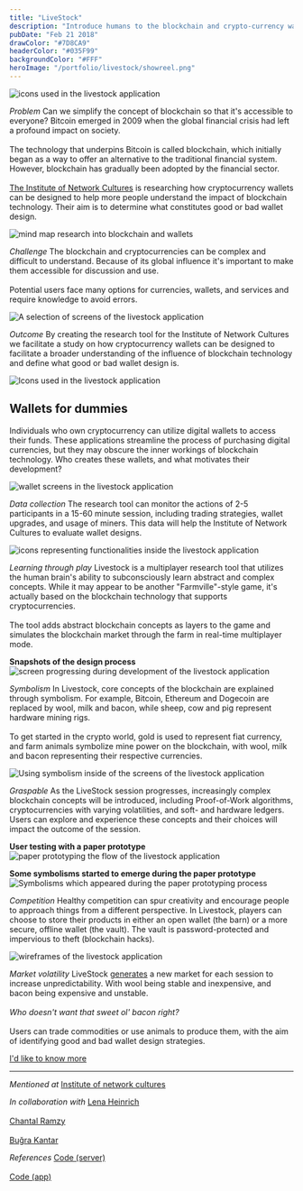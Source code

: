 ```yaml
---
title: "LiveStock"
description: "Introduce humans to the blockchain and crypto-currency wallets"
pubDate: "Feb 21 2018"
drawColor: "#7D8CA9"
headerColor: "#035F99"
backgroundColor: "#FFF"
heroImage: "/portfolio/livestock/showreel.png"
---
```


![icons used in the livestock application](/portfolio/livestock/icons.png)

_Problem_
<span>
    Can we simplify the concept of blockchain so that it's accessible to everyone? Bitcoin emerged in 2009 when the global financial crisis had left a profound impact on society.<br/><br/>
    The technology that underpins Bitcoin is called blockchain, which initially began as a way to offer an alternative to the traditional financial system. However, blockchain has gradually been adopted by the financial sector.
    <br/><br/>
    <a href="https://networkcultures.org" target="_blank">The Institute of Network Cultures</a> is researching how cryptocurrency wallets can be designed to help more people understand the impact of blockchain technology. Their aim is to determine what constitutes good or bad wallet design.
</span>

![mind map research into blockchain and wallets](/portfolio/livestock/mindmap.png)

_Challenge_
The blockchain and cryptocurrencies can be complex and difficult to understand. Because of its global influence it's important to make them accessible for discussion and use.<br/> <br/>
Potential users face many options for currencies, wallets, and services and require knowledge to avoid errors.

![A selection of screens of the livestock application](/portfolio/livestock/screens.png)

_Outcome_
By creating the research tool for the Institute of Network Cultures we facilitate a study on how cryptocurrency wallets can be designed to facilitate a broader understanding of the influence of blockchain technology and define what good or bad wallet design is.

![Icons used in the livestock application](/portfolio/livestock/outcome.png)

## Wallets for dummies

Individuals who own cryptocurrency can utilize digital wallets to access their funds. These applications streamline the process of purchasing digital currencies, but they may obscure the inner workings of blockchain technology. Who creates these wallets, and what motivates their development?

![wallet screens in the livestock application](/portfolio/livestock/wallets.png)

_Data collection_
The research tool can monitor the actions of 2-5 participants in a 15-60 minute session, including trading strategies, wallet upgrades, and usage of miners. This data will help the Institute of Network Cultures to evaluate wallet designs.

![icons representing functionalities inside the livestock application](/portfolio/livestock/outcome_2.png)

_Learning through play_
Livestock is a multiplayer research tool that utilizes the human brain's ability to subconsciously learn abstract and complex concepts. While it may appear to be another "Farmville"-style game, it's actually based on the blockchain technology that supports cryptocurrencies. <br/><br/>
The tool adds abstract blockchain concepts as layers to the game and simulates the blockchain market through the farm in real-time multiplayer mode.

**Snapshots of the design process**
![screen progressing during development of the livestock application](/portfolio/livestock/progress.png)

_Symbolism_
In Livestock, core concepts of the blockchain are explained through symbolism. For example, Bitcoin, Ethereum and Dogecoin are replaced by wool, milk and bacon, while sheep, cow and pig represent hardware mining rigs. <br/><br/>
To get started in the crypto world, gold is used to represent fiat currency, and farm animals symbolize mine power on the blockchain, with wool, milk and bacon representing their respective currencies.

![Using symbolism inside of the screens of the livestock application](/portfolio/livestock/symbolism.png)


_Graspable_
As the LiveStock session progresses, increasingly complex blockchain concepts will be introduced, including Proof-of-Work algorithms, cryptocurrencies with varying volatilities, and soft- and hardware ledgers. Users can explore and experience these concepts and their choices will impact the outcome of the session.

**User testing with a paper prototype**
![paper prototyping the flow of the livestock application](/portfolio/livestock/paper_prototype.png)

**Some symbolisms started to emerge during the paper prototype**
![Symbolisms which appeared during the paper prototyping process](/portfolio/livestock/symbolism_test.png)

_Competition_
Healthy competition can spur creativity and encourage people to approach things from a different perspective. In Livestock, players can choose to store their products in either an open wallet (the barn) or a more secure, offline wallet (the vault). The vault is password-protected and impervious to theft (blockchain hacks).

![wireframes of the livestock application](/portfolio/livestock/wireframes.png)

_Market volatility_
<span>
    LiveStock <a href="https://github.com/xiduzo/blockchaingame/blob/debdb89793332c27b2ae9a508c9bd14d905c0d9e/src/app/routes/room/room.controller.js#L287" target="_blank">generates</a> a new market for each session to increase unpredictability. With wool being stable and inexpensive, and bacon being expensive and unstable.
    <br/><br/>
    <em>Who doesn't want that sweet ol' bacon right?</em>
    <br/><br/>
    Users can trade commodities or use animals to produce them, with the aim of identifying good and bad wallet design strategies.
</span>

<a href="mailto:mail@sanderboer.nl?subject=Let's chat!&body=Hi, I'd like to talk about LiveStock," aria-label="Send me an email to I can tell you more" target="_blank">I'd like to know more</a>

<hr />

_Mentioned at_
<span>
    <a href="https://networkcultures.org/moneylab/2018/06/04/students-design-blockchain-wallet-game" target="_blank">Institute of network cultures</a>
</span>

_In collaboration with_
<span>
    <a href="https://lenaheinrich.de" target="_blank">Lena Heinrich</a><br/><br/>
    <a href="https://chantalramzy.com" target="_blank">Chantal Ramzy</a><br/><br/>
    <a href="https://bkantar.com" target="_blank">Buğra Kantar</a>
</span>

_References_
<span>
    <a href="https://github.com/xiduzo/blockchainserver" target="_blank">Code (server)</a><br/><br/>
    <a href="https://github.com/xiduzo/blockchaingame" target="_blank">Code (app)</a>
</span>
